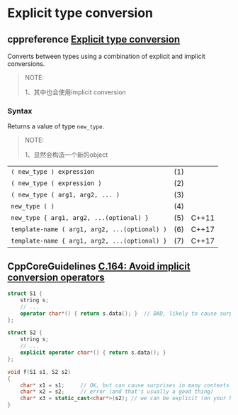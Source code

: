 # Explicit type conversion



## cppreference [Explicit type conversion](https://en.cppreference.com/w/cpp/language/explicit_cast)

Converts between types using a combination of explicit and implicit conversions.

> NOTE: 
>
> 1、其中也会使用implicit conversion

### Syntax

Returns a value of type `new_type`.

> NOTE: 
>
> 1、显然会构造一个新的object

|                                               |      |       |
| --------------------------------------------- | ---- | ----- |
| `( new_type ) expression`                     | (1)  |       |
| `( new_type ( expression )`                   | (2)  |       |
| `( new_type ( arg1, arg2, ... )`              | (3)  |       |
| `new_type ( )`                                | (4)  |       |
| `new_type { arg1, arg2, ...(optional) }`      | (5)  | C++11 |
| `template-name ( arg1, arg2, ...(optional) )` | (6)  | C++17 |
| `template-name { arg1, arg2, ...(optional) }` | (7)  | C++17 |



## CppCoreGuidelines [C.164: Avoid implicit conversion operators](https://github.com/isocpp/CppCoreGuidelines/blob/master/CppCoreGuidelines.md#c164-avoid-implicit-conversion-operators)



```c++
struct S1 {
    string s;
    // ...
    operator char*() { return s.data(); }  // BAD, likely to cause surprises
};

struct S2 {
    string s;
    // ...
    explicit operator char*() { return s.data(); }
};

void f(S1 s1, S2 s2)
{
    char* x1 = s1;     // OK, but can cause surprises in many contexts
    char* x2 = s2;     // error (and that's usually a good thing)
    char* x3 = static_cast<char*>(s2); // we can be explicit (on your head be it)
}
```


